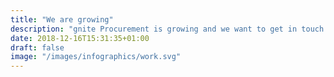 ```yaml
---
title: "We are growing"
description: "gnite Procurement is growing and we want to get in touch with potential employees. We are looking for candidates who can strengthen our team within consulting services and software engineers for further development of our software, Ignite Analytics."
date: 2018-12-16T15:31:35+01:00
draft: false
image: "/images/infographics/work.svg"
---
```



